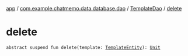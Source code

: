 [app](../../index.md) / [com.example.chatmemo.data.database.dao](../index.md) / [TemplateDao](index.md) / [delete](./delete.md)

# delete

`abstract suspend fun delete(template: `[`TemplateEntity`](../../com.example.chatmemo.data.database.entity/-template-entity/index.md)`): `[`Unit`](https://kotlinlang.org/api/latest/jvm/stdlib/kotlin/-unit/index.html)